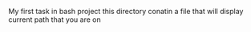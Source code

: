 My first task in bash project
this directory conatin a file
that will display current path
that you are on
